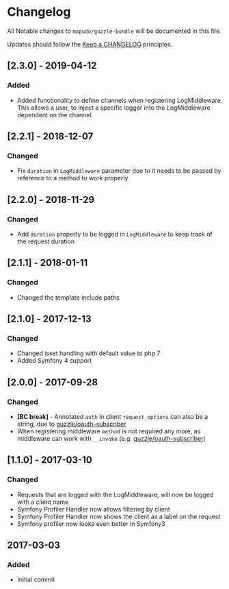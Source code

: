 # Changelog

All Notable changes to `mapudo/guzzle-bundle` will be documented in this file.

Updates should follow the [Keep a CHANGELOG](http://keepachangelog.com/) principles.

## [2.3.0] - 2019-04-12
### Added
- Added functionality to define channels when registering LogMiddleware. This allows a user, to inject a specific logger into the LogMiddleware dependent on the channel.

## [2.2.1] - 2018-12-07
### Changed
- Fix `duration` in `LogMiddleware` parameter due to it needs to be passed by reference to a method to work properly

## [2.2.0] - 2018-11-29
### Changed
- Add `duration` property to be logged in `LogMiddleware` to keep track of the request duration

## [2.1.1] - 2018-01-11
### Changed 
- Changed the template include paths

## [2.1.0] - 2017-12-13
### Changed
- Changed isset handling with default value to php 7
- Added Symfony 4 support

## [2.0.0] - 2017-09-28
### Changed
- **[BC break]** - Annotated `auth` in client `request_options` can also be a string, due to [guzzle/oauth-subscriber](https://github.com/guzzle/oauth-subscriber)
- When registering middleware `method` is not required any more, as middleware can work with `__invoke` (e.g. [guzzle/oauth-subscriber](https://github.com/guzzle/oauth-subscriber))

## [1.1.0] - 2017-03-10
### Changed
- Requests that are logged with the LogMiddleware, will now be logged with a client name
- Symfony Profiler Handler now allows filtering by client
- Symfony Profiler Handler now shows the client as a label on the request
- Symfony profiler now looks even better in Symfony3

## 2017-03-03 

### Added
- Initial commit
